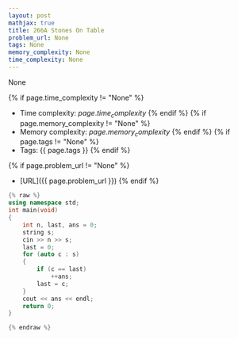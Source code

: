 ```yaml
---
layout: post
mathjax: true
title: 266A Stones On Table
problem_url: None
tags: None
memory_complexity: None
time_complexity: None
---
```


None


{% if page.time_complexity != "None" %}
- Time complexity: ${{ page.time_complexity }}$
{% endif %}
{% if page.memory_complexity != "None" %}
- Memory complexity: ${{ page.memory_complexity }}$
{% endif %}
{% if page.tags != "None" %}
- Tags: {{ page.tags }}
{% endif %}

{% if page.problem_url != "None" %}
- [URL]({{ page.problem_url }})
{% endif %}

```cpp
{% raw %}
using namespace std;
int main(void)
{
    int n, last, ans = 0;
    string s;
    cin >> n >> s;
    last = 0;
    for (auto c : s)
    {
        if (c == last)
            ++ans;
        last = c;
    }
    cout << ans << endl;
    return 0;
}

{% endraw %}
```